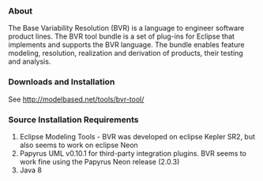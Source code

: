 ### About
The Base Variability Resolution (BVR) is a language to engineer software product lines. The BVR tool bundle is a set of plug-ins for Eclipse that implements and supports the BVR language. The bundle enables feature modeling, resolution, realization and derivation of products, their testing and analysis.

### Downloads and Installation
See http://modelbased.net/tools/bvr-tool/

### Source Installation Requirements
1. Eclipse Modeling Tools - BVR was developed on eclipse Kepler SR2, but also seems to work on eclipse Neon
2. Papyrus UML v0.10.1 for third-party integration plugins.  BVR seems to work fine using the Papyrus Neon release (2.0.3)
3. Java 8

